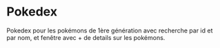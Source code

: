# Pokedex

Pokedex pour les pokémons de 1ère génération avec recherche par id et par nom, et fenêtre avec + de details sur les pokémons.
